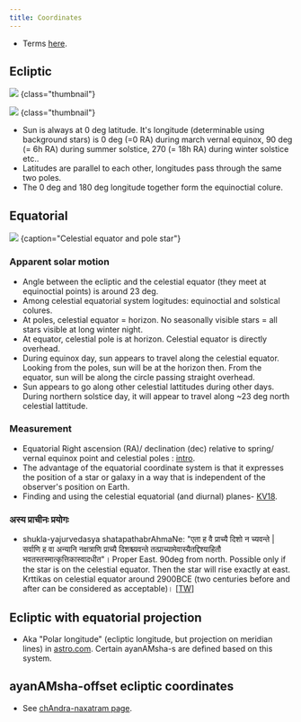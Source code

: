 ```yaml
---
title: Coordinates
---
```


- Terms [here](http://www.physics.csbsju.edu/astro/terms.html).

## Ecliptic 

![](../ecliptic_coordinates.png)
{class="thumbnail"}

![](../images/equatorial-coordsystem-with-ecliptic.png)
{class="thumbnail"}

- Sun is always at 0 deg latitude. It's longitude (determinable using background stars) is 0 deg (=0 RA) during march vernal equinox, 90 deg (= 6h RA) during summer solstice, 270 (= 18h RA) during winter solstice etc..
- Latitudes are parallel to each other, longitudes pass through the same two poles.
- The 0 deg and 180 deg longitude together form the equinoctial colure.

## Equatorial
![](../images/celestial-equator.jpg)
{caption="Celestial equator and pole star"}

### Apparent solar motion
- Angle between the ecliptic and the celestial equator (they meet at equinoctial points) is around 23 deg.
- Among celestial equatorial system logitudes: equinoctial and solstical colures.
- At poles, celestial equator = horizon. No seasonally visible stars = all stars visible at long winter night.
- At equator, celestial pole is at horizon.  Celestial equator is directly overhead.
- During equinox day, sun appears to travel along the celestial equator.  Looking from the poles, sun will be at the horizon then. From the equator, sun will be along the circle passing straight overhead.
- Sun appears to go along other celestial lattitudes during other days. During northern solstice day, it will appear to travel along ~23 deg north celestial lattitude.

### Measurement
- Equatorial Right ascension (RA)/ declination (dec) relative to spring/ vernal equinox point and celestial poles : [intro](https://lco.global/spacebook/equatorial-coordinate-system/).
- The advantage of the equatorial coordinate system is that it expresses the position of a star or galaxy in a way that is independent of the observer's position on Earth.
- Finding and using the celestial equatorial (and diurnal) planes- [KV18](https://agnimaan.wordpress.com/2018/02/09/solar-plane-of-the-day/).

### अस्य प्राचीनः प्रयोगः
-  shukla-yajurvedasya shatapathabrAhmaNe: "एता ह वै प्राच्यै दिशो न च्यवन्ते | सर्वाणि ह वा अन्यानि नक्षत्राणि प्राच्यै दिशश्च्यवन्ते तत्प्राच्यामेवास्यैतद्दिश्याहितौ भवतस्तस्मात्कृत्तिकास्वादधीत"। Proper East. 90deg from north. Possible only if the star is on the celestial equator. Then the star will rise exactly at east. Krttikas on celestial equator around 2900BCE (two centuries before and after can be considered as acceptable)। \[[TW](https://twitter.com/agnimaan/status/984433779967082496)\]

## Ecliptic with equatorial projection
- Aka "Polar longitude" (ecliptic longitude, but projection on meridian lines) in [astro.com](https://www.astro.com/swisseph/swisseph.htm#_Toc19109057). Certain ayanAMsha-s are defined based on this system.

## ayanAMsha-offset ecliptic coordinates
- See [chAndra-naxatram page](../../naxatram/).

